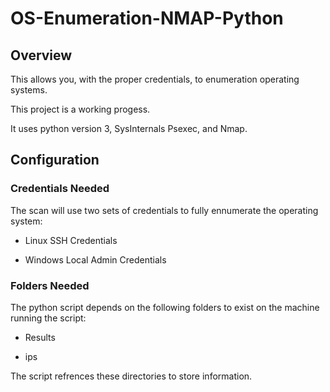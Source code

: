 # OS-Enumeration-NMAP-Python

## Overview

This allows you, with the proper credentials, to enumeration operating systems.

This project is a working progess.

It uses python version 3, SysInternals Psexec, and Nmap.

## Configuration

### Credentials Needed

The scan will use two sets of credentials to fully ennumerate the operating system:

- Linux SSH Credentials

- Windows Local Admin Credentials

### Folders Needed

The python script depends on the following folders to exist on the machine running the script:

- Results

- ips

The script refrences these directories to store information.